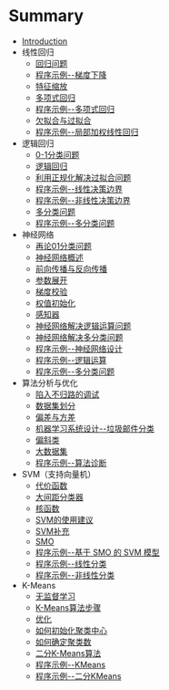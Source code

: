 # Summary

* [Introduction](README.md)
* 线性回归
  * [回归问题](线性回归/articles/回归问题.md)
  * [程序示例--梯度下降](线性回归/codes/梯度下降.md)
  * [特征缩放](线性回归/articles/特征缩放.md)
  * [多项式回归](线性回归/articles/多项式回归.md)
  * [程序示例--多项式回归](线性回归/codes/多项式回归.md)
  * [欠拟合与过拟合](线性回归/articles/欠拟合与过拟合.md)
  * [程序示例--局部加权线性回归](线性回归/codes/局部加权线性回归.md)
* 逻辑回归
  * [0-1分类问题](逻辑回归/articles/01分类问题.md)
  * [逻辑回归](逻辑回归/articles/逻辑回归.md)
  * [利用正规化解决过拟合问题](逻辑回归/articles/利用正规化解决过拟合问题.md)
  * [程序示例--线性决策边界](逻辑回归/codes/线性决策边界.md)
  * [程序示例--非线性决策边界](逻辑回归/codes/非线性决策边界.md)
  * [多分类问题](逻辑回归/articles/多分类问题.md)
  * [程序示例--多分类问题](逻辑回归/codes/多分类问题.md)
* 神经网络
  * [再论01分类问题](神经网络/articles/再论01分类问题.md)
  * [神经网络概述](神经网络/articles/神经网络概述.md)
  * [前向传播与反向传播](神经网络/articles/前向传播与反向传播.md)
  * [参数展开](神经网络/articles/参数展开.md)
  * [梯度校验](神经网络/articles/梯度校验.md)
  * [权值初始化](神经网络/articles/随机初始化权值.md)
  * [感知器](神经网络/articles/感知器.md)
  * [神经网络解决逻辑运算问题](神经网络/articles/神经网络解决逻辑运算问题.md)
  * [神经网络解决多分类问题](神经网络/articles/神经网络解决多分类问题.md)
  * [程序示例--神经网络设计](神经网络/codes/神经网络设计.md)
  * [程序示例--逻辑运算](神经网络/codes/逻辑运算.md)
  * [程序示例--多分类问题](神经网络/codes/多分类问题.md)
* 算法分析与优化
  * [陷入不归路的调试](算法分析与优化/articles/陷入不归路的调试.md)
  * [数据集划分](算法分析与优化/articles/数据集划分.md)
  * [偏差与方差](算法分析与优化/articles/偏差与方差.md)
  * [机器学习系统设计--垃圾邮件分类](算法分析与优化/articles/垃圾邮件分类.md)
  * [偏斜类](算法分析与优化/articles/偏斜类.md)
  * [大数据集](算法分析与优化/articles/大数据集.md)
  * [程序示例--算法诊断](算法分析与优化/codes/算法诊断.md)
* SVM（支持向量机）
  * [代价函数](SVM/articles/代价函数.md)
  * [大间距分类器](SVM/articles/大间距分类器.md)
  * [核函数](SVM/articles/核函数.md)
  * [SVM的使用建议](SVM/articles/SVM的使用建议.md)
  * [SVM补充](SVM/articles/SVM补充.md)
  * [SMO](SVM/articles/SMO.md)
  * [程序示例--基于 SMO 的 SVM 模型](SVM/codes/SVM模型设计.md)
  * [程序示例--线性分类](SVM/codes/线性分类.md)
  * [程序示例--非线性分类](SVM/codes/非线性分类.md)
* K-Means
  * [无监督学习](KMeans/articles/无监督学习.md)
  * [K-Means算法步骤](KMeans/articles/K-Means算法步骤.md)
  * [优化](KMeans/articles/优化.md)
  * [如何初始化聚类中心](KMeans/articles/如何初始化聚类中心.md)
  * [如何确定聚类数](KMeans/articles/如何确定聚类数.md)
  * [二分K-Means算法](KMeans/articles/二分KMeans算法.md)
  * [程序示例--KMeans](KMeans/codes/KMeans.md)
  * [程序示例--二分KMeans](KMeans/codes/二分KMeans.md)
